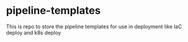 # pipeline-templates
This is repo to store the pipeline templates for use in deployment like IaC deploy and k8s deploy
